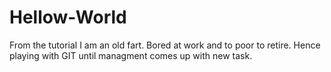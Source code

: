 # Hellow-World
From the tutorial
I am an old fart. Bored at work and to poor to retire. Hence playing with GIT until managment comes up with new task.
